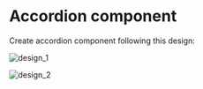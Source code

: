 # Accordion component

Create accordion component following this design:

![design_1](/screenshot/Design1.png?raw=true "design_1")

![design_2](/screenshot/Design2.png?raw=true "design_2")